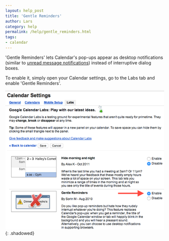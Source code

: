 ```yaml
---
layout: help_post
title: 'Gentle Reminders'
author: Lars
category: help
permalink: /help/gentle_reminders.html
tags:
- calendar
---
```


'Gentle Reminders' lets Calendar's pop-ups appear as desktop notifications (similar to [unread message notifications](/howto/entry/notification_preferences)) instead of interruptive dialog boxes.

To enable it, simply open your Calendar settings, go to the Labs tab and enable 'Gentle Reminders'.

![](/assets/help/2014-08-04-gentle_reminders/screen1.png){: .shadowed}